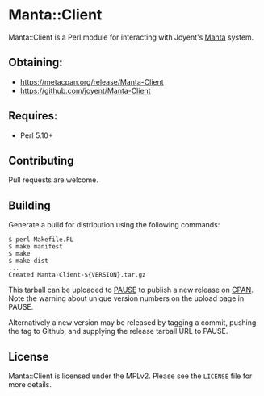 # Manta::Client

Manta::Client is a Perl module for interacting with Joyent's [Manta](http://https://apidocs.joyent.com/manta/) system.

## Obtaining:
 * https://metacpan.org/release/Manta-Client
 * https://github.com/joyent/Manta-Client

## Requires:
 * Perl 5.10+

## Contributing
Pull requests are welcome.

## Building

Generate a build for distribution using the following commands:
```
$ perl Makefile.PL
$ make manifest
$ make
$ make dist
...
Created Manta-Client-${VERSION}.tar.gz
```

This tarball can be uploaded to [PAUSE](https://pause.perl.org/) to publish a new release on [CPAN](https://www.cpan.org/). Note the warning about unique version numbers on the upload page in PAUSE.

Alternatively a new version may be released by tagging a commit, pushing the tag to Github, and supplying the release tarball URL to PAUSE.

## License
Manta::Client is licensed under the MPLv2. Please see the `LICENSE` file for more details.
